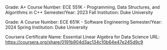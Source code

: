 Grade: A+
Course Number: ECE 551K - Programming, Data Structures, and Algorithms in C++
Semester/Year: 2023 Fall
Institution: Duke University



Grade: A
Course Number: ECE 651K - Software Engineering
Semester/Year: 2024 Spring
Institution: Duke University



Coursera Certificate Name: Essential Linear Algebra for Data Science
URL: https://coursera.org/share/0191b904d3ac134c10b64e47e245d9c9
